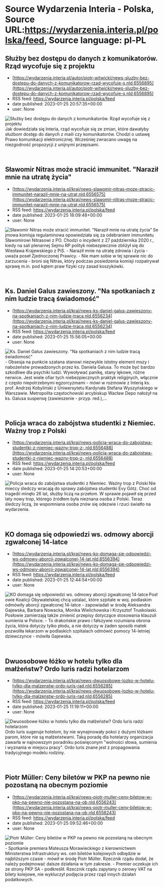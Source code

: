 # Source Wydarzenia Interia - Polska, Source URL:https://wydarzenia.interia.pl/polska/feed, Source language: pl-PL

## Służby bez dostępu do danych z komunikatorów. Rząd wycofuje się z projektu
 - [https://wydarzenia.interia.pl/autor/piotr-witwicki/news-sluzby-bez-dostepu-do-danych-z-komunikatorow-rzad-wycofuje-s,nId,6556895](https://wydarzenia.interia.pl/autor/piotr-witwicki/news-sluzby-bez-dostepu-do-danych-z-komunikatorow-rzad-wycofuje-s,nId,6556895)
 - RSS feed: https://wydarzenia.interia.pl/polska/feed
 - date published: 2023-01-25 20:57:35+00:00
 - user: None

<p><a href="https://wydarzenia.interia.pl/autor/piotr-witwicki/news-sluzby-bez-dostepu-do-danych-z-komunikatorow-rzad-wycofuje-s,nId,6556895"><img align="left" alt="Służby bez dostępu do danych z komunikatorów. Rząd wycofuje się z projektu" src="https://i.iplsc.com/sluzby-bez-dostepu-do-danych-z-komunikatorow-rzad-wycofuje-s/000GO3T13ID98EBF-C321.jpg" /></a>Jak dowiedziała się Interia, rząd wycofuje się ze zmian, które dawałyby służbom dostęp do danych z maili czy komunikatorów. Chodzi o ustawę Prawo komunikacji elektronicznej. Wcześniej zwracano uwagę na niezgodność propozycji z unijnymi przepisami.</p><br clear="all" />

## Sławomir Nitras może stracić immunitet. "Naraził mnie na utratę życia"
 - [https://wydarzenia.interia.pl/kraj/news-slawomir-nitras-moze-stracic-immunitet-narazil-mnie-na-utrat,nId,6556575](https://wydarzenia.interia.pl/kraj/news-slawomir-nitras-moze-stracic-immunitet-narazil-mnie-na-utrat,nId,6556575)
 - RSS feed: https://wydarzenia.interia.pl/polska/feed
 - date published: 2023-01-25 18:09:48+00:00
 - user: None

<p><a href="https://wydarzenia.interia.pl/kraj/news-slawomir-nitras-moze-stracic-immunitet-narazil-mnie-na-utrat,nId,6556575"><img align="left" alt="Sławomir Nitras może stracić immunitet. &quot;Naraził mnie na utratę życia&quot;" src="https://i.iplsc.com/slawomir-nitras-moze-stracic-immunitet-narazil-mnie-na-utrat/000GO2X9WVP0T7GO-C321.jpg" /></a>Sejmowa komisja regulaminowa opowiedziała się za odebraniem immunitetu Sławomirowi Nitrasowi z PO. Chodzi o incydent z 27 października 2020 r., kiedy na sali plenarnej Sejmu RP polityk niebezpiecznie zbliżył się do Wiesława Krajewskiego z PiS. - Naraził mnie na utratę zdrowia i życia - uważa poseł Zjednoczonej Prawicy. - Nie mam sobie w tej sprawie nic do zarzucenia - broni się Nitras, który podczas posiedzenia komisji rozpatrywał sprawę m.in. pod kątem praw fizyki czy zasad koszykówki.</p><br clear="all" />

## Ks. Daniel Galus zawieszony. "Na spotkaniach z nim ludzie tracą świadomość"
 - [https://wydarzenia.interia.pl/kraj/news-ks-daniel-galus-zawieszony-na-spotkaniach-z-nim-ludzie-traca,nId,6556234](https://wydarzenia.interia.pl/kraj/news-ks-daniel-galus-zawieszony-na-spotkaniach-z-nim-ludzie-traca,nId,6556234)
 - RSS feed: https://wydarzenia.interia.pl/polska/feed
 - date published: 2023-01-25 15:56:05+00:00
 - user: None

<p><a href="https://wydarzenia.interia.pl/kraj/news-ks-daniel-galus-zawieszony-na-spotkaniach-z-nim-ludzie-traca,nId,6556234"><img align="left" alt="Ks. Daniel Galus zawieszony. &quot;Na spotkaniach z nim ludzie tracą świadomość&quot;" src="https://i.iplsc.com/ks-daniel-galus-zawieszony-na-spotkaniach-z-nim-ludzie-traca/000GNZW9PPH9S9VQ-C321.jpg" /></a>- Obsesja na punkcie szatana stanowi niezwykle istotny element mszy i nabożeństw prowadzonych przez ks. Daniela Galusa. To może być bardzo szkodliwe dla psychiki ludzi. Wywoływać panikę, stany lękowe, różne nerwice. Jest wiele ofiar tych niebezpiecznych praktyk religijnych, włącznie z często niepotrzebnymi egzorcyzmami - mówi w rozmowie z Interią ks. prof. Andrzej Kobyliński z Uniwersytetu Kardynała Stefana Wyszyńskiego w Warszawie. Metropolita częstochowski arcybiskup Wacław Depo nałożył na ks. Galusa suspensę (zawieszenie - przyp. red.),...</p><br clear="all" />

## Policja wraca do zabójstwa studentki z Niemiec. Ważny trop z Polski
 - [https://wydarzenia.interia.pl/kraj/news-policja-wraca-do-zabojstwa-studentki-z-niemiec-wazny-trop-z-,nId,6556488](https://wydarzenia.interia.pl/kraj/news-policja-wraca-do-zabojstwa-studentki-z-niemiec-wazny-trop-z-,nId,6556488)
 - RSS feed: https://wydarzenia.interia.pl/polska/feed
 - date published: 2023-01-25 14:20:53+00:00
 - user: None

<p><a href="https://wydarzenia.interia.pl/kraj/news-policja-wraca-do-zabojstwa-studentki-z-niemiec-wazny-trop-z-,nId,6556488"><img align="left" alt="Policja wraca do zabójstwa studentki z Niemiec. Ważny trop z Polski" src="https://i.iplsc.com/policja-wraca-do-zabojstwa-studentki-z-niemiec-wazny-trop-z/000GO10PSCAFCDWE-C321.jpg" /></a>Niemieccy śledczy wracają do sprawy zabójstwa studentki Evy Götz. Choć od tragedii minęło 26 lat, służby liczą na przełom. W sprawie pojawił się przed laty nowy trop, którego źródłem była nieznana osoba z Polski. Teraz śledczy liczą, że wspomniana osoba znów się odezwie i rzuci światło na wydarzenia.</p><br clear="all" />

## KO domaga się odpowiedzi ws. odmowy aborcji zgwałconej 14-latce
 - [https://wydarzenia.interia.pl/kraj/news-ko-domaga-sie-odpowiedzi-ws-odmowy-aborcji-zgwalconej-14-lat,nId,6556394](https://wydarzenia.interia.pl/kraj/news-ko-domaga-sie-odpowiedzi-ws-odmowy-aborcji-zgwalconej-14-lat,nId,6556394)
 - RSS feed: https://wydarzenia.interia.pl/polska/feed
 - date published: 2023-01-25 12:44:54+00:00
 - user: None

<p><a href="https://wydarzenia.interia.pl/kraj/news-ko-domaga-sie-odpowiedzi-ws-odmowy-aborcji-zgwalconej-14-lat,nId,6556394"><img align="left" alt="KO domaga się odpowiedzi ws. odmowy aborcji zgwałconej 14-latce" src="https://i.iplsc.com/ko-domaga-sie-odpowiedzi-ws-odmowy-aborcji-zgwalconej-14-lat/000EI4WLXIQ7Q6OU-C321.jpg" /></a>Posłowie Koalicji Obywatelskiej chcą ustalać, które szpitale w woj. podlaskim odmówiły aborcji zgwałconej 14-latce - zapowiadali w środę Aleksandra Gajewska, Barbara Nowacka, Monika Wielichowska i Krzysztof Truskolaski. Posłowie zamierzają także zmienić przepisy dotyczące stosowania klauzuli sumienia w Polsce. - To drakońskie prawo i fałszywie rozumiana obrona życia, która dotyczy tylko płodu, a nie dotyczy w żaden sposób matek pozwoliła lekarzom w podlaskich szpitalach odmówić pomocy 14-letniej dziewczynce - mówiła Gajewska.</p><br clear="all" />

## Dwuosobowe łóżko w hotelu tylko dla małżeństw? Ordo Iuris radzi hotelarzom
 - [https://wydarzenia.interia.pl/kraj/news-dwuosobowe-lozko-w-hotelu-tylko-dla-malzenstw-ordo-iuris-rad,nId,6556285](https://wydarzenia.interia.pl/kraj/news-dwuosobowe-lozko-w-hotelu-tylko-dla-malzenstw-ordo-iuris-rad,nId,6556285)
 - RSS feed: https://wydarzenia.interia.pl/polska/feed
 - date published: 2023-01-25 11:19:11+00:00
 - user: None

<p><a href="https://wydarzenia.interia.pl/kraj/news-dwuosobowe-lozko-w-hotelu-tylko-dla-malzenstw-ordo-iuris-rad,nId,6556285"><img align="left" alt="Dwuosobowe łóżko w hotelu tylko dla małżeństw? Ordo Iuris radzi hotelarzom" src="https://i.iplsc.com/dwuosobowe-lozko-w-hotelu-tylko-dla-malzenstw-ordo-iuris-rad/000GO013N853YNCS-C321.jpg" /></a>Ordo Iuris sugeruje hotelom, by nie wynajmowały pokoi z dużymi łóżkami parom, które nie są małżeństwami. Taką poradę dla hotelarzy organizacja zawarła w najnowszym poradniku poświęconym &quot;wolności słowa, sumienia i wyznania w miejscu pracy&quot;. Ordo Iuris znane jest z propagowania tradycyjnego modelu rodziny.
</p><br clear="all" />

## Piotr Müller: Ceny biletów w PKP na pewno nie pozostaną na obecnym poziomie
 - [https://wydarzenia.interia.pl/kraj/news-piotr-muller-ceny-biletow-w-pkp-na-pewno-nie-pozostana-na-ob,nId,6556243](https://wydarzenia.interia.pl/kraj/news-piotr-muller-ceny-biletow-w-pkp-na-pewno-nie-pozostana-na-ob,nId,6556243)
 - RSS feed: https://wydarzenia.interia.pl/polska/feed
 - date published: 2023-01-25 09:52:46+00:00
 - user: None

<p><a href="https://wydarzenia.interia.pl/kraj/news-piotr-muller-ceny-biletow-w-pkp-na-pewno-nie-pozostana-na-ob,nId,6556243"><img align="left" alt="Piotr Müller: Ceny biletów w PKP na pewno nie pozostaną na obecnym poziomie" src="https://i.iplsc.com/piotr-muller-ceny-biletow-w-pkp-na-pewno-nie-pozostana-na-ob/000GNZQLGQCIJ8HT-C321.jpg" /></a>- Spotkanie premiera Mateusza Morawieckiego z kierownictwem Ministerstwa Infrastruktury ws. cen biletów kolejowych odbędzie w najbliższym czasie - mówił w środę Piotr Müller. Rzecznik rządu dodał, że należy podejmować dalsze działania w tym zakresie. - Premier oczekuje ich ze strony PKP SA - podkreślił. Rzecznik rządu zapytany o zerowy VAT na bilety kolejowe, nie wykluczył podjęcia przez rząd innych działań podatkowych. </p><br clear="all" />
